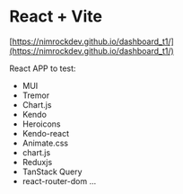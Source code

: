 # React + Vite

[https://nimrockdev.github.io/dashboard_t1/](https://nimrockdev.github.io/dashboard_t1/)

React APP to test:

- MUI
- Tremor
- Chart.js
- Kendo
- Heroicons
- Kendo-react
- Animate.css
- chart.js
- Reduxjs
- TanStack Query
- react-router-dom
  ...
